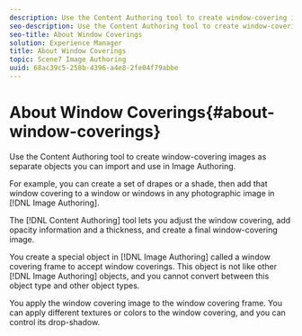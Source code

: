 ```yaml
---
description: Use the Content Authoring tool to create window-covering images as separate objects you can import and use in Image Authoring.
seo-description: Use the Content Authoring tool to create window-covering images as separate objects you can import and use in Image Authoring.
seo-title: About Window Coverings
solution: Experience Manager
title: About Window Coverings
topic: Scene7 Image Authoring
uuid: 68ac39c5-258b-4396-a4e8-2fe04f79abbe
---
```


# About Window Coverings{#about-window-coverings}

Use the Content Authoring tool to create window-covering images as separate objects you can import and use in Image Authoring.

For example, you can create a set of drapes or a shade, then add that window covering to a window or windows in any photographic image in [!DNL Image Authoring].

The [!DNL Content Authoring] tool lets you adjust the window covering, add opacity information and a thickness, and create a final window-covering image.

You create a special object in [!DNL Image Authoring] called a window covering frame to accept window coverings. This object is not like other [!DNL Image Authoring] objects, and you cannot convert between this object type and other object types.

You apply the window covering image to the window covering frame. You can apply different textures or colors to the window covering, and you can control its drop-shadow. 
